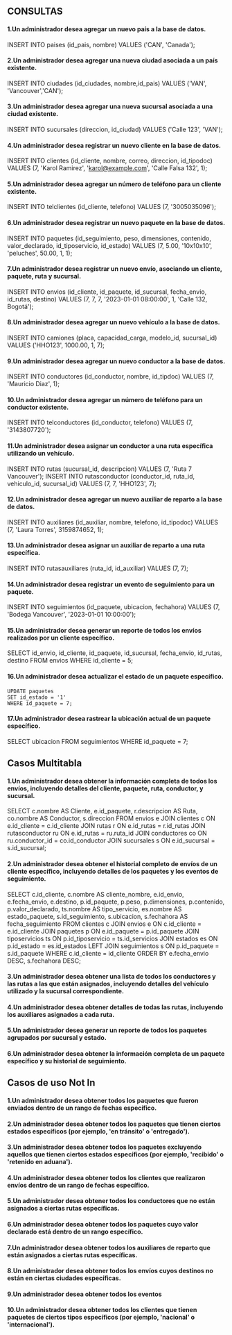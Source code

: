  <h2>CONSULTAS</h2>
<h4>1.Un administrador desea agregar un nuevo país a la base de datos.</h4>

   INSERT INTO paises (id_pais, nombre) VALUES ('CAN', 'Canada'); 

<h4>2.Un administrador desea agregar una nueva ciudad asociada a un país existente.</h4>

   INSERT INTO ciudades (id_ciudades, nombre,id_pais) VALUES ('VAN', 'Vancouver','CAN');

<h4>3.Un administrador desea agregar una nueva sucursal asociada a una ciudad
existente.</h4>

   INSERT INTO sucursales (direccion, id_ciudad) VALUES ('Calle 123', 'VAN'); 

<h4>4.Un administrador desea registrar un nuevo cliente en la base de datos.</h4>

   INSERT INTO clientes (id_cliente, nombre, correo, direccion, id_tipodoc) VALUES (7, 'Karol Ramirez', 'karol@example.com', 'Calle Falsa 132', 1); 

<h4>5.Un administrador desea agregar un número de teléfono para un cliente existente.</h4>

   INSERT INTO telclientes (id_cliente, telefono) VALUES (7, '3005035096');

<h4>6.Un administrador desea registrar un nuevo paquete en la base de datos.</h4>

   INSERT INTO paquetes (id_seguimiento, peso, dimensiones, contenido, valor_declarado, id_tiposervicio, id_estado) VALUES (7, 5.00, '10x10x10', 'peluches', 50.00, 1, 1); 

<h4>7.Un administrador desea registrar un nuevo envío, asociando un cliente, paquete,
ruta y sucursal.</h4>

   INSERT INTO envios (id_cliente, id_paquete, id_sucursal, fecha_envio, id_rutas, destino) VALUES (7, 7, 7, '2023-01-01 08:00:00', 1, 'Calle 132, Bogotá'); 

<h4>8.Un administrador desea agregar un nuevo vehículo a la base de datos.</h4>

   INSERT INTO camiones (placa, capacidad_carga, modelo_id, sucursal_id) VALUES 
   ('HHO123', 1000.00, 1, 7);

<h4>9.Un administrador desea agregar un nuevo conductor a la base de datos.</h4>

   INSERT INTO conductores (id_conductor, nombre, id_tipdoc) VALUES (7, 'Mauricio Diaz', 1);

<h4>10.Un administrador desea agregar un número de teléfono para un conductor
existente.</h4>

   INSERT INTO telconductores (id_conductor, telefono) VALUES (7, '3143807720');

<h4>11.Un administrador desea asignar un conductor a una ruta específica utilizando un
vehículo.</h4>
   INSERT INTO rutas (sucursal_id, descripcion) VALUES (7, 'Ruta 7 Vancouver'); 
   INSERT INTO rutasconductor (conductor_id, ruta_id, vehiculo_id, sucursal_id) VALUES 
   (7, 7, 'HHO123', 7); 

<h4>12.Un administrador desea agregar un nuevo auxiliar de reparto a la base de datos.</h4>

   INSERT INTO auxiliares (id_auxiliar, nombre, telefono, id_tipodoc) VALUES (7, 'Laura Torres', 3159874652, 1); 

<h4>13.Un administrador desea asignar un auxiliar de reparto a una ruta específica.</h4>

   INSERT INTO rutasauxiliares (ruta_id, id_auxiliar) VALUES (7, 7);

<h4>14.Un administrador desea registrar un evento de seguimiento para un paquete.</h4>

   INSERT INTO seguimientos (id_paquete, ubicacion, fechahora) VALUES (7, 'Bodega Vancouver', '2023-01-01 10:00:00'); 

<h4>15.Un administrador desea generar un reporte de todos los envíos realizados por un
cliente específico.</h4>

   SELECT id_envio,
    id_cliente,
    id_paquete,
    id_sucursal,
    fecha_envio,
    id_rutas,  
    destino
   FROM envios
   WHERE id_cliente = 5;

<h4>16.Un administrador desea actualizar el estado de un paquete específico.</h4>

    UPDATE paquetes
    SET id_estado = '1'
    WHERE id_paquete = 7;
    

<h4>17.Un administrador desea rastrear la ubicación actual de un paquete específico.</h4>

   SELECT ubicacion FROM seguimientos WHERE id_paquete = 7;

   <h2>Casos Multitabla</h2>

<h4>1.Un administrador desea obtener la información completa de todos los envíos,
incluyendo detalles del cliente, paquete, ruta, conductor, y sucursal.</h4>

   SELECT 
      c.nombre AS Cliente,
      e.id_paquete,
      r.descripcion AS Ruta,
      co.nombre AS Conductor,
      s.direccion
   FROM 
      envios e
   JOIN clientes c ON e.id_cliente = c.id_cliente
   JOIN rutas r ON e.id_rutas = r.id_rutas
   JOIN rutasconductor ru ON e.id_rutas = ru.ruta_id
   JOIN conductores co ON ru.conductor_id = co.id_conductor
   JOIN sucursales s ON e.id_sucursal = s.id_sucursal;

<h4>2.Un administrador desea obtener el historial completo de envíos de un cliente
específico, incluyendo detalles de los paquetes y los eventos de seguimiento.</h4>

   SELECT
      c.id_cliente,
      c.nombre AS cliente_nombre,
      e.id_envio,
      e.fecha_envio,
      e.destino,
      p.id_paquete,
      p.peso,
      p.dimensiones,
      p.contenido,
      p.valor_declarado,
      ts.nombre AS tipo_servicio,
      es.nombre AS estado_paquete,
      s.id_seguimiento,
      s.ubicacion,
      s.fechahora AS fecha_seguimiento
   FROM
      clientes c
   JOIN
      envios e ON c.id_cliente = e.id_cliente
   JOIN
      paquetes p ON e.id_paquete = p.id_paquete
   JOIN
      tiposervicios ts ON p.id_tiposervicio = ts.id_servicios
   JOIN
      estados es ON p.id_estado = es.id_estados
   LEFT JOIN
      seguimientos s ON p.id_paquete = s.id_paquete
   WHERE
      c.id_cliente = id_cliente
   ORDER BY
      e.fecha_envio DESC,
      s.fechahora DESC;

<h4>3.Un administrador desea obtener una lista de todos los conductores y las rutas a las
que están asignados, incluyendo detalles del vehículo utilizado y la sucursal correspondiente.</h4>



<h4>4.Un administrador desea obtener detalles de todas las rutas, incluyendo los
auxiliares asignados a cada ruta.</h4>



<h4>5.Un administrador desea generar un reporte de todos los paquetes agrupados por
sucursal y estado.</h4>



<h4>6.Un administrador desea obtener la información completa de un paquete específico
y su historial de seguimiento.</h4>



   <h2>Casos de uso  Not In</h2>

<h4>1.Un administrador desea obtener todos los paquetes que fueron enviados dentro de
un rango de fechas específico.</h4>

<h4>2.Un administrador desea obtener todos los paquetes que tienen ciertos estados
específicos (por ejemplo, 'en tránsito' o 'entregado').</h4>

<h4>3.Un administrador desea obtener todos los paquetes excluyendo aquellos que tienen
ciertos estados específicos (por ejemplo, 'recibido' o 'retenido en aduana').</h4>

<h4>4.Un administrador desea obtener todos los clientes que realizaron envíos dentro de
un rango de fechas específico.</h4>

<h4>5.Un administrador desea obtener todos los conductores que no están asignados a
ciertas rutas específicas.</h4>

<h4>6.Un administrador desea obtener todos los paquetes cuyo valor declarado está
dentro de un rango específico.</h4>

<h4>7.Un administrador desea obtener todos los auxiliares de reparto que están
asignados a ciertas rutas específicas.</h4>

<h4>8.Un administrador desea obtener todos los envíos cuyos destinos no están en ciertas
ciudades específicas.</h4>

<h4>9.Un administrador desea obtener todos los eventos</h4>

<h4>10.Un administrador desea obtener todos los clientes que tienen paquetes de ciertos
tipos específicos (por ejemplo, 'nacional' o 'internacional').</h4>


